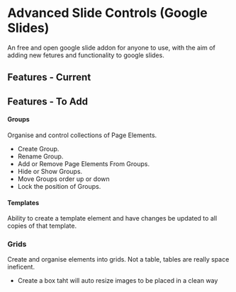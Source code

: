 
# Advanced Slide Controls (Google Slides)


An free and open google slide addon for anyone to use, with the aim of adding new fetures and functionality to google slides.


## Features - Current


## Features - To Add

#### Groups
Organise and control collections of Page Elements.

- Create Group.
- Rename Group.
- Add or Remove Page Elements From Groups.
- Hide or Show Groups.
- Move Groups order up or down
- Lock the position of Groups.

#### Templates
Ability to create a template element and have changes be updated to all copies of that template.


### Grids
Create and organise elements into grids. Not a table, tables are really space ineficent.
- Create a box taht will auto resize images to be placed in a clean way
